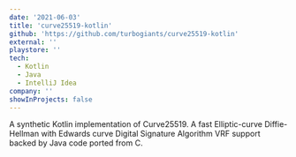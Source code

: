 ```yaml
---
date: '2021-06-03'
title: 'curve25519-kotlin'
github: 'https://github.com/turbogiants/curve25519-kotlin'
external: ''
playstore: ''
tech:
  - Kotlin
  - Java
  - IntelliJ Idea
company: ''
showInProjects: false
---
```


A synthetic Kotlin implementation of Curve25519. A fast Elliptic-curve Diffie-Hellman with Edwards curve Digital Signature Algorithm VRF support backed by Java code ported from C.
